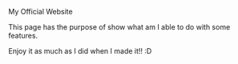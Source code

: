 My Official Website

This page has the purpose of show what am I able to do with some features. 

Enjoy it as much as I did when I made it!! :D
